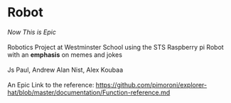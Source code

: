 # Robot
*Now This is Epic*
<br>
<br>
Robotics Project at Westminster School using the STS Raspberry pi Robot with an **emphasis** on memes and jokes
<br>
<br>
Js Paul, Andrew Alan Nist, Alex Koubaa
<br>
<br>
An Epic Link to the reference: https://github.com/pimoroni/explorer-hat/blob/master/documentation/Function-reference.md
